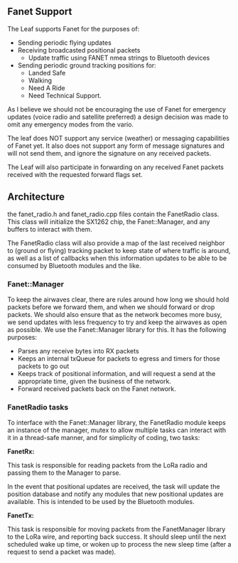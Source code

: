 ## Fanet Support

The Leaf supports Fanet for the purposes of:

- Sending periodic flying updates
- Receiving broadcasted positional packets
  - Update traffic using FANET nmea strings to Bluetooth devices
- Sending periodic ground tracking positions for:
  - Landed Safe
  - Walking
  - Need A Ride
  - Need Technical Support.

As I believe we should not be encouraging the use of Fanet for emergency updates (voice radio and satellite preferred) a design decision was made to omit any emergency modes from the vario.

The leaf does NOT support any service (weather) or messaging capabilities of Fanet yet. It also does not support any form of message signatures and will not send them, and ignore the signature on any received packets.

The Leaf will also participate in forwarding on any received Fanet packets received with the requested forward flags set.

## Architecture

the fanet_radio.h and fanet_radio.cpp files contain the FanetRadio class. This class will initialize the SX1262 chip, the Fanet::Manager, and any buffers to interact with them.

The FanetRadio class will also provide a map of the last received neighbor to (ground or flying) tracking packet to keep state of where traffic is around, as well as a list of callbacks when this information updates to be able to be consumed by Bluetooth modules and the like.

### Fanet::Manager

To keep the airwaves clear, there are rules around how long we should hold packets before we forward them, and when we should forward or drop packets. We should also ensure that as the network becomes more busy, we send updates with less frequency to try and keep the airwaves as open as possible. We use the Fanet::Manager library for this. It has the following purposes:

- Parses any receive bytes into RX packets
- Keeps an internal txQueue for packets to egress and timers for those packets to go out
- Keeps track of positional information, and will request a send at the appropriate time, given the business of the network.
- Forward received packets back on the Fanet network.

### FanetRadio tasks

To interface with the Fanet::Manager library, the FanetRadio module keeps an instance of the manager, mutex to allow multiple tasks can interact with it in a thread-safe manner, and for simplicity of coding, two tasks:

**FanetRx:**

This task is responsible for reading packets from the LoRa radio and passing them to the Manager to parse.

In the event that positional updates are received, the task will update the position database and notify any modules that new positional updates are available. This is intended to be used by the Bluetooth modules.

**FanetTx:**

This task is responsible for moving packets from the FanetManager library to the LoRa wire, and reporting back success. It should sleep until the next scheduled wake up time, or woken up to process the new sleep time (after a request to send a packet was made).
